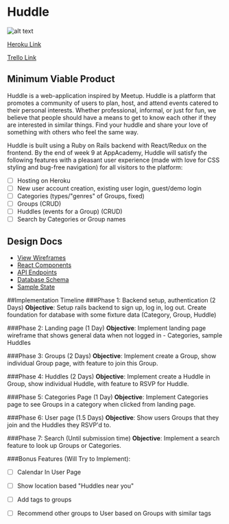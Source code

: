 # Huddle
![alt text](https://github.com/naelkhann/Huddle/raw/master/public/huddle-logo.png "Huddle")

[Heroku Link](www.heroku.com)

[Trello Link](www.trello.com)

## Minimum Viable Product
Huddle is a web-application inspired by Meetup. Huddle is a platform that promotes a community of users to plan, host, and attend events catered to their personal interests. Whether professional, informal, or just for fun, we believe that people should have a means to get to know each other if they are interested in similar things. Find your huddle and share your love of something with others who feel the same way. 

Huddle is built using a Ruby on Rails backend with React/Redux on the frontend. By the end of week 9 at AppAcademy, Huddle will satisfy the following features with a pleasant user experience (made with love for CSS styling and bug-free navigation) for all visitors to the platform:

- [ ] Hosting on Heroku
- [ ] New user account creation, existing user login, guest/demo login
- [ ] Categories (types/"genres" of Groups, fixed) 
- [ ] Groups (CRUD) 
- [ ] Huddles (events for a Group) (CRUD)
- [ ] Search by Categories or Group names

## Design Docs
* [View Wireframes](https://github.com/naelkhann/Huddle/tree/master/docs)
* [React Components](https://github.com/naelkhann/Huddle/blob/master/docs/component-hierarchy.md)
* [API Endpoints](https://github.com/naelkhann/Huddle/blob/master/docs/api-endpoints.md)
* [Database Schema](https://github.com/naelkhann/Huddle/blob/master/docs/schema.md)
* [Sample State](https://github.com/naelkhann/Huddle/blob/master/docs/sample-state.md)

##Implementation Timeline
###Phase 1: Backend setup, authentication (2 Days)
**Objective**: Setup rails backend to sign up, log in, log out. Create foundation for database with some fixture data (Category, Group, Huddle)

###Phase 2: Landing page (1 Day)
**Objective**: Implement landing page wireframe that shows general data when not logged in - Categories, sample Huddles

###Phase 3: Groups (2 Days)
**Objective**: Implement create a Group, show individual Group page, with feature to join this Group.

###Phase 4: Huddles (2 Days)
**Objective**: Implement create a Huddle in Group, show individual Huddle, with feature to RSVP for Huddle.

###Phase 5: Categories Page (1 Day)
**Objective**: Implement Categories page to see Groups in a category when clicked from landing page.

###Phase 6: User page (1.5 Days)
**Objective**: Show users Groups that they join and the Huddles they RSVP'd to.

###Phase 7: Search (Until submission time)
**Objective**: Implement a search feature to look up Groups or Categories.

###Bonus Features (Will Try to Implement):
- [ ] Calendar In User Page
- [ ] Show location based "Huddles near you"
- [ ] Add tags to groups
- [ ] Recommend other groups to User based on Groups with similar tags


